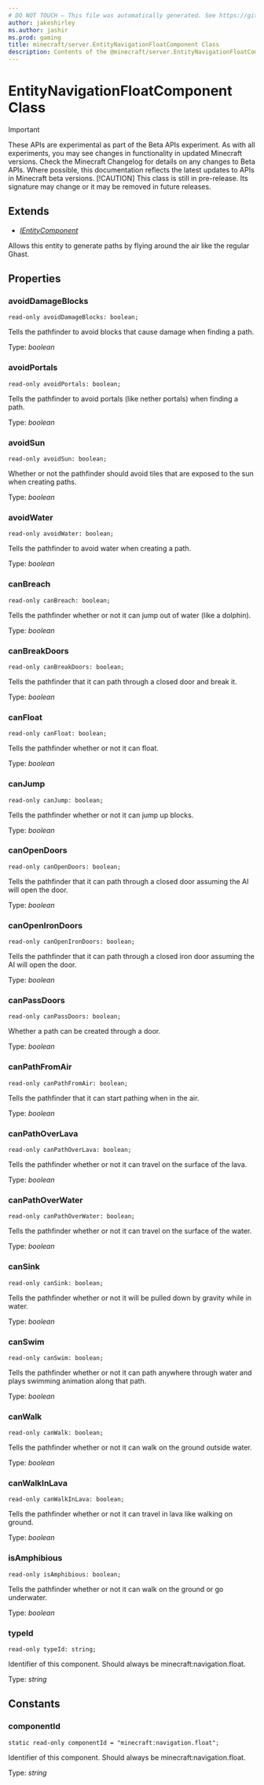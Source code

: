 ```yaml
---
# DO NOT TOUCH — This file was automatically generated. See https://github.com/mojang/minecraftapidocsgenerator to modify descriptions, examples, etc.
author: jakeshirley
ms.author: jashir
ms.prod: gaming
title: minecraft/server.EntityNavigationFloatComponent Class
description: Contents of the @minecraft/server.EntityNavigationFloatComponent class.
---
```

# EntityNavigationFloatComponent Class
>[!IMPORTANT]
>These APIs are experimental as part of the Beta APIs experiment. As with all experiments, you may see changes in functionality in updated Minecraft versions. Check the Minecraft Changelog for details on any changes to Beta APIs. Where possible, this documentation reflects the latest updates to APIs in Minecraft beta versions.
> [!CAUTION]
> This class is still in pre-release.  Its signature may change or it may be removed in future releases.

## Extends
- [*IEntityComponent*](IEntityComponent.md)

Allows this entity to generate paths by flying around the air like the regular Ghast.

## Properties

### **avoidDamageBlocks**
`read-only avoidDamageBlocks: boolean;`

Tells the pathfinder to avoid blocks that cause damage when finding a path.

Type: *boolean*

### **avoidPortals**
`read-only avoidPortals: boolean;`

Tells the pathfinder to avoid portals (like nether portals) when finding a path.

Type: *boolean*

### **avoidSun**
`read-only avoidSun: boolean;`

Whether or not the pathfinder should avoid tiles that are exposed to the sun when creating paths.

Type: *boolean*

### **avoidWater**
`read-only avoidWater: boolean;`

Tells the pathfinder to avoid water when creating a path.

Type: *boolean*

### **canBreach**
`read-only canBreach: boolean;`

Tells the pathfinder whether or not it can jump out of water (like a dolphin).

Type: *boolean*

### **canBreakDoors**
`read-only canBreakDoors: boolean;`

Tells the pathfinder that it can path through a closed door and break it.

Type: *boolean*

### **canFloat**
`read-only canFloat: boolean;`

Tells the pathfinder whether or not it can float.

Type: *boolean*

### **canJump**
`read-only canJump: boolean;`

Tells the pathfinder whether or not it can jump up blocks.

Type: *boolean*

### **canOpenDoors**
`read-only canOpenDoors: boolean;`

Tells the pathfinder that it can path through a closed door assuming the AI will open the door.

Type: *boolean*

### **canOpenIronDoors**
`read-only canOpenIronDoors: boolean;`

Tells the pathfinder that it can path through a closed iron door assuming the AI will open the door.

Type: *boolean*

### **canPassDoors**
`read-only canPassDoors: boolean;`

Whether a path can be created through a door.

Type: *boolean*

### **canPathFromAir**
`read-only canPathFromAir: boolean;`

Tells the pathfinder that it can start pathing when in the air.

Type: *boolean*

### **canPathOverLava**
`read-only canPathOverLava: boolean;`

Tells the pathfinder whether or not it can travel on the surface of the lava.

Type: *boolean*

### **canPathOverWater**
`read-only canPathOverWater: boolean;`

Tells the pathfinder whether or not it can travel on the surface of the water.

Type: *boolean*

### **canSink**
`read-only canSink: boolean;`

Tells the pathfinder whether or not it will be pulled down by gravity while in water.

Type: *boolean*

### **canSwim**
`read-only canSwim: boolean;`

Tells the pathfinder whether or not it can path anywhere through water and plays swimming animation along that path.

Type: *boolean*

### **canWalk**
`read-only canWalk: boolean;`

Tells the pathfinder whether or not it can walk on the ground outside water.

Type: *boolean*

### **canWalkInLava**
`read-only canWalkInLava: boolean;`

Tells the pathfinder whether or not it can travel in lava like walking on ground.

Type: *boolean*

### **isAmphibious**
`read-only isAmphibious: boolean;`

Tells the pathfinder whether or not it can walk on the ground or go underwater.

Type: *boolean*

### **typeId**
`read-only typeId: string;`

Identifier of this component. Should always be minecraft:navigation.float.

Type: *string*

## Constants

### **componentId**
`static read-only componentId = "minecraft:navigation.float";`

Identifier of this component. Should always be minecraft:navigation.float.

Type: *string*
